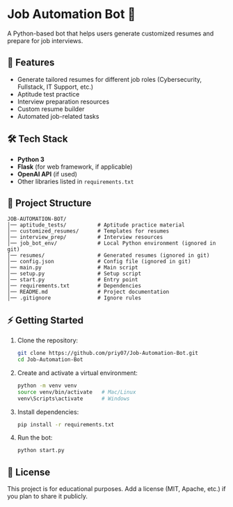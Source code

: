 # Job Automation Bot 🤖

A Python-based bot that helps users generate customized resumes and prepare for job interviews.

## 🚀 Features
- Generate tailored resumes for different job roles (Cybersecurity, Fullstack, IT Support, etc.)
- Aptitude test practice
- Interview preparation resources
- Custom resume builder
- Automated job-related tasks

## 🛠️ Tech Stack
- **Python 3**
- **Flask** (for web framework, if applicable)
- **OpenAI API** (if used)
- Other libraries listed in `requirements.txt`

## 📂 Project Structure
```
JOB-AUTOMATION-BOT/
│── aptitude_tests/          # Aptitude practice material
│── customized_resumes/      # Templates for resumes
│── interview_prep/          # Interview resources
│── job_bot_env/             # Local Python environment (ignored in git)
│── resumes/                 # Generated resumes (ignored in git)
│── config.json              # Config file (ignored in git)
│── main.py                  # Main script
│── setup.py                 # Setup script
│── start.py                 # Entry point
│── requirements.txt         # Dependencies
│── README.md                # Project documentation
│── .gitignore               # Ignore rules
```

## ⚡ Getting Started

1. Clone the repository:
   ```bash
   git clone https://github.com/priy07/Job-Automation-Bot.git
   cd Job-Automation-Bot
   ```

2. Create and activate a virtual environment:
   ```bash
   python -m venv venv
   source venv/bin/activate   # Mac/Linux
   venv\Scripts\activate      # Windows
   ```

3. Install dependencies:
   ```bash
   pip install -r requirements.txt
   ```

4. Run the bot:
   ```bash
   python start.py
   ```

## 📜 License
This project is for educational purposes. Add a license (MIT, Apache, etc.) if you plan to share it publicly.
